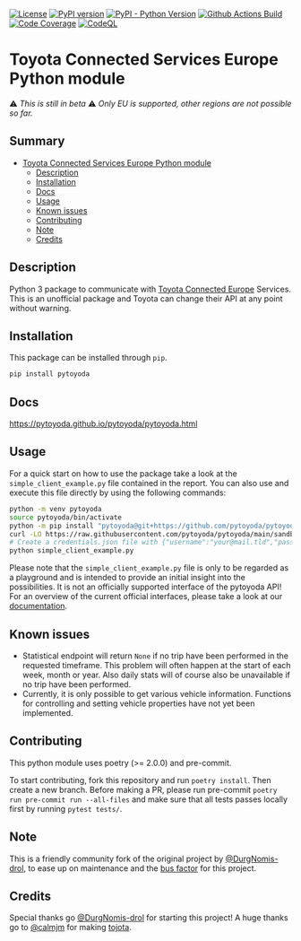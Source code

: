 [![License](https://img.shields.io/github/license/pytoyoda/pytoyoda)](LICENSE)
[![PyPI version](https://img.shields.io/pypi/v/pytoyoda?logo=pypi&logoColor=white&label=PyPI)](https://pypi.org/project/pytoyoda/)
[![PyPI - Python Version](https://img.shields.io/pypi/pyversions/pytoyoda?logo=python&logoColor=white&label=Python)](https://pypi.org/project/pytoyoda/)
[![Github Actions Build](https://img.shields.io/github/actions/workflow/status/zyf722/poetry-plugin-migrate/build.yml?logo=github)](https://github.com/zyf722/poetry-plugin-migrate/actions/workflows/build.yml)
[![Code Coverage](https://img.shields.io/codecov/c/github/pytoyoda/pytoyoda?logo=codecov&logoColor=white)](https://app.codecov.io/github/pytoyoda/pytoyoda/)
[![CodeQL](https://github.com/pytoyoda/pytoyoda/actions/workflows/codeql.yml/badge.svg)](https://github.com/pytoyoda/pytoyoda/actions/workflows/codeql.yml)

# Toyota Connected Services Europe Python module

⚠️ _This is still in beta_
⚠️ _Only EU is supported, other regions are not possible so far._

## Summary

- [Toyota Connected Services Europe Python module](#toyota-connected-services-europe-python-module)
  - [Description](#description)
  - [Installation](#installation)
  - [Docs](#docs)
  - [Usage](#usage)
  - [Known issues](#known-issues)
  - [Contributing](#contributing)
  - [Note](#note)
  - [Credits](#credits)

## Description

Python 3 package to communicate with [Toyota Connected Europe](https://www.toyota-europe.com/about-us/toyota-in-europe/toyota-connected-europe) Services.
This is an unofficial package and Toyota can change their API at any point without warning.

## Installation

This package can be installed through `pip`.

```bash
pip install pytoyoda
```

## Docs

https://pytoyoda.github.io/pytoyoda/pytoyoda.html

## Usage

For a quick start on how to use the package take a look at the `simple_client_example.py` file contained in the report. You can also use and execute this file directly by using the following commands:

```bash
python -m venv pytoyoda
source pytoyoda/bin/activate
python -m pip install "pytoyoda@git+https://github.com/pytoyoda/pytoyoda@main"
curl -LO https://raw.githubusercontent.com/pytoyoda/pytoyoda/main/sandbox/simple_client_example.py
# Create a credentials.json file with {"username":"your@mail.tld","password":"yourpassword"}
python simple_client_example.py
```

Please note that the `simple_client_example.py` file is only to be regarded as a playground and is intended to provide an initial insight into the possibilities. It is not an officially supported interface of the pytoyoda API!
For an overview of the current official interfaces, please take a look at our [documentation](https://pytoyoda.github.io/pytoyoda/pytoyoda/models/vehicle.html).

## Known issues

- Statistical endpoint will return `None` if no trip have been performed in the requested timeframe. This problem will often happen at the start of each week, month or year. Also daily stats will of course also be unavailable if no trip have been performed.
- Currently, it is only possible to get various vehicle information. Functions for controlling and setting vehicle properties have not yet been implemented.

## Contributing

This python module uses poetry (>= 2.0.0) and pre-commit.

To start contributing, fork this repository and run `poetry install`. Then create a new branch. Before making a PR, please run pre-commit `poetry run pre-commit run --all-files` and make sure that all tests passes locally first by running `pytest tests/`.

## Note

This is a friendly community fork of the original project by [@DurgNomis-drol](https://github.com/DurgNomis-drol),
to ease up on maintenance and the [bus factor](https://en.wikipedia.org/wiki/Bus_factor) for this project.

## Credits

Special thanks go [@DurgNomis-drol](https://github.com/DurgNomis-drol) for starting this project!
A huge thanks go to [@calmjm](https://github.com/calmjm) for making [tojota](https://github.com/calmjm/tojota).
